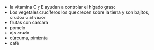 - la vitamina C y E ayudan a controlar el hígado graso
- Los vegetales crucíferos los que crecen sobre la tierra y son bajitos, crudos o al vapor 
- frutas con cascara 
- pomelo
- ajo crudo
- cúrcuma, pimienta
- café 